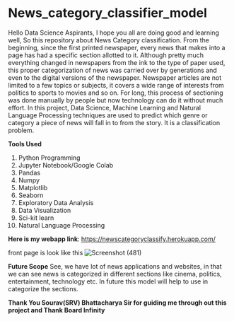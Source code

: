 # News_category_classifier_model
Hello Data Science Aspirants, I hope you all are doing good and learning well, So this repository about News Category classification.
From the beginning, since the first printed newspaper, every news that makes into a
page has had a specific section allotted to it. Although pretty much everything changed in
newspapers from the ink to the type of paper used, this proper categorization of news was
carried over by generations and even to the digital versions of the newspaper. Newspaper
articles are not limited to a few topics or subjects, it covers a wide range of interests from
politics to sports to movies and so on. For long, this process of sectioning was done manually
by people but now technology can do it without much effort. In this project, Data Science,
Machine Learning and Natural Language Processing techniques are used to predict which
genre or category a piece of news will fall in to from the story. It is a classification problem.

**Tools Used**
1. Python Programming
2. Jupyter Notebook/Google Colab
3. Pandas
4. Numpy
5. Matplotlib
6. Seaborn
7. Exploratory Data Analysis
8. Data Visualization
9. Sci-kit learn
10. Natural Language Processing

**Here is my webapp link**: https://newscategoryclassify.herokuapp.com/

front page is look like this
![Screenshot (481)](https://user-images.githubusercontent.com/71484515/122593970-07cbf680-d084-11eb-8cc7-c5d48f4cda79.png)

**Future Scope**
See, we have lot of news applications and websites, in that we can see news is
categorized in different sections like cinema, politics, entertainment, technology etc. In future
this model will help to use in categorize the sections.

**Thank You Sourav(SRV) Bhattacharya Sir for guiding me through out this project
and Thank Board Infinity**
